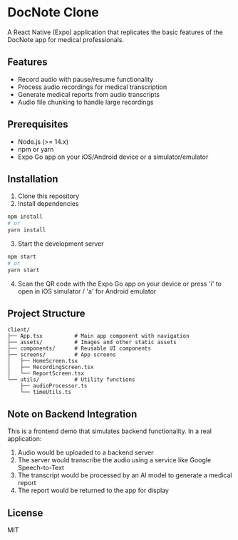 # DocNote Clone

A React Native (Expo) application that replicates the basic features of the DocNote app for medical professionals.

## Features

- Record audio with pause/resume functionality
- Process audio recordings for medical transcription
- Generate medical reports from audio transcripts
- Audio file chunking to handle large recordings

## Prerequisites

- Node.js (>= 14.x)
- npm or yarn
- Expo Go app on your iOS/Android device or a simulator/emulator

## Installation

1. Clone this repository
2. Install dependencies

```bash
npm install
# or
yarn install
```

3. Start the development server

```bash
npm start
# or
yarn start
```

4. Scan the QR code with the Expo Go app on your device or press 'i' to open in iOS simulator / 'a' for Android emulator

## Project Structure

```
client/
├── App.tsx          # Main app component with navigation
├── assets/          # Images and other static assets
├── components/      # Reusable UI components
├── screens/         # App screens
│   ├── HomeScreen.tsx
│   ├── RecordingScreen.tsx
│   └── ReportScreen.tsx
└── utils/           # Utility functions
    ├── audioProcessor.ts
    └── timeUtils.ts
```

## Note on Backend Integration

This is a frontend demo that simulates backend functionality. In a real application:

1. Audio would be uploaded to a backend server
2. The server would transcribe the audio using a service like Google Speech-to-Text
3. The transcript would be processed by an AI model to generate a medical report
4. The report would be returned to the app for display

## License

MIT 